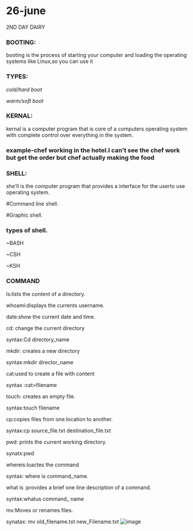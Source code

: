 # 26-june
2ND DAY DAIRY 
### BOOTING:
booting  is the process of starting your computer and loading the operating systems like Linux,so you can use it

### TYPES:
*cold/hard boot*

*warm/soft boot*

### KERNAL:
kernal is a computer program that is core  of a computers operating system with complete control over everything in the system.
### example-chef working in the hotel.I can't see the chef work but get the order but chef actually making the food

### SHELL: 
she'll is the computer program that provides a interface for the userto use operating system.

#Command line shell.

#Graphic shell.


### types of shell.

~BASH

~CSH

~KSH 

 ### COMMAND
 ls:lists the content of a directory.
 
 whoami:displays the currents username.
 
 date:show the current date and time.
 
 cd: change the current directory
 
 syntax:Cd directory_name
 
 mkdir: creates a new directory
 
 syntax:mkdir director_name 
 
 cat:used to create a file with content
 
 syntax :cat>filename
 
 touch: creates an empty file.
 
 syntax:touch filename
 
 cp:copies  files from one location to another.
 
 syntax:cp source_file.txt destination_file.txt
 
 pwd: prints the current working directory.
 
 synatx:pwd
 
 whereis:loactes the command
 
 syntax: where is command_name.
 
 what is :provides a brief one line description of a command.
 
 syntax:whatus command_ name
 
 mv:Moves or renames files.
 
 synatax: mv old_filename.txt new_Filename.txt
 ![image](https://github.com/user-attachments/assets/5ba37ce9-ee9b-423f-8565-9f15521a35df)


